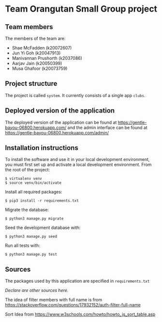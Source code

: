 # Team Orangutan Small Group project

## Team members
The members of the team are:
- Shae McFadden (k20072607)
- Jun Yi Goh (k20047913)
- Manivannan Prushorth (k2037086)
- Aarjav Jain (k20050399)
- Musa Ghafoor (k20073759)

## Project structure
The project is called `system`.  It currently consists of a single app `clubs`.

## Deployed version of the application
The deployed version of the application can be found at https://gentle-bayou-06800.herokuapp.com/ and the admin interface can be found at https://gentle-bayou-06800.herokuapp.com/admin/

## Installation instructions
To install the software and use it in your local development environment, you must first set up and activate a local development environment.  From the root of the project:

```
$ virtualenv venv
$ source venv/bin/activate
```

Install all required packages:

```
$ pip3 install -r requirements.txt
```

Migrate the database:

```
$ python3 manage.py migrate
```

Seed the development database with:

```
$ python3 manage.py seed
```

Run all tests with:
```
$ python3 manage.py test
```

## Sources
The packages used by this application are specified in `requirements.txt`

*Declare are other sources here.*

The idea of filter members with full name is from https://stackoverflow.com/questions/17932152/auth-filter-full-name

Sort Idea from https://www.w3schools.com/howto/howto_js_sort_table.asp
